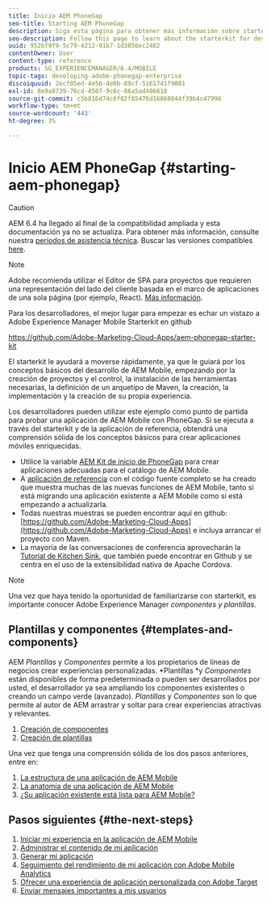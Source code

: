 ```yaml
---
title: Inicio AEM PhoneGap
seo-title: Starting AEM PhoneGap
description: Siga esta página para obtener más información sobre starterkit para desarrolladores.
seo-description: Follow this page to learn about the starterkit for developers.
uuid: 952bf9f9-5c79-4212-91b7-1d3850ec2402
contentOwner: User
content-type: reference
products: SG_EXPERIENCEMANAGER/6.4/MOBILE
topic-tags: developing-adobe-phonegap-enterprise
discoiquuid: 2ecf05ed-4e56-4e0b-89cf-5161741f9001
exl-id: 8e9a8739-76cd-4507-9c6c-86a5ad486618
source-git-commit: c5b816d74c6f02f85476d16868844f39b4c47996
workflow-type: tm+mt
source-wordcount: '443'
ht-degree: 3%

---
```


# Inicio AEM PhoneGap {#starting-aem-phonegap}

>[!CAUTION]
>
>AEM 6.4 ha llegado al final de la compatibilidad ampliada y esta documentación ya no se actualiza. Para obtener más información, consulte nuestra [períodos de asistencia técnica](https://helpx.adobe.com/es/support/programs/eol-matrix.html). Buscar las versiones compatibles [here](https://experienceleague.adobe.com/docs/).

>[!NOTE]
>
>Adobe recomienda utilizar el Editor de SPA para proyectos que requieren una representación del lado del cliente basada en el marco de aplicaciones de una sola página (por ejemplo, React). [Más información](/help/sites-developing/spa-overview.md).

Para los desarrolladores, el mejor lugar para empezar es echar un vistazo a Adobe Experience Manager Mobile Starterkit en github

https://github.com/Adobe-Marketing-Cloud-Apps/aem-phonegap-starter-kit

El starterkit le ayudará a moverse rápidamente, ya que le guiará por los conceptos básicos del desarrollo de AEM Mobile, empezando por la creación de proyectos y el control, la instalación de las herramientas necesarias, la definición de un arquetipo de Maven, la creación, la implementación y la creación de su propia experiencia.

Los desarrolladores pueden utilizar este ejemplo como punto de partida para probar una aplicación de AEM Mobile con PhoneGap. Si se ejecuta a través del starterkit y de la aplicación de referencia, obtendrá una comprensión sólida de los conceptos básicos para crear aplicaciones móviles enriquecidas.

* Utilice la variable [AEM Kit de inicio de PhoneGap](https://github.com/Adobe-Marketing-Cloud-Apps/aem-phonegap-starter-kit) para crear aplicaciones adecuadas para el catálogo de AEM Mobile.
* A [aplicación de referencia](https://github.com/Adobe-Marketing-Cloud-Apps/aem-mobile-hybrid-reference) con el código fuente completo se ha creado que muestra muchas de las nuevas funciones de AEM Mobile, tanto si está migrando una aplicación existente a AEM Mobile como si está empezando a actualizarla.
* Todas nuestras muestras se pueden encontrar aquí en github: [https://github.com/Adobe-Marketing-Cloud-Apps](https://github.com/Adobe-Marketing-Cloud-Apps) e incluya arrancar el proyecto con Maven.
* La mayoría de las conversaciones de conferencia aprovecharán la [Tutorial de Kitchen Sink](https://github.com/blefebvre/aem-phonegap-kitchen-sink), que también puede encontrar en Github y se centra en el uso de la extensibilidad nativa de Apache Cordova.

>[!NOTE]
>
>Una vez que haya tenido la oportunidad de familiarizarse con starterkit, es importante conocer Adobe Experience Manager *componentes y plantillas.*

## Plantillas y componentes {#templates-and-components}

AEM *Plantillas* y *Componentes* permite a los propietarios de líneas de negocios crear experiencias personalizadas. *Plantillas *y *Componentes* están disponibles de forma predeterminada o pueden ser desarrollados por usted, el desarrollador ya sea ampliando los componentes existentes o creando un campo verde (avanzado). *Plantillas* y *Componentes* son lo que permite al autor de AEM arrastrar y soltar para crear experiencias atractivas y relevantes.

1. [Creación de componentes](/help/sites-developing/components.md)
1. [Creación de plantillas](/help/sites-developing/templates.md)

Una vez que tenga una comprensión sólida de los dos pasos anteriores, entre en:

1. [La estructura de una aplicación de AEM Mobile](/help/mobile/phonegap-structure-an-app.md)
1. [La anatomía de una aplicación de AEM Mobile](/help/mobile/phonegap-apps-arch.md)
1. [¿Su aplicación existente está lista para AEM Mobile?](/help/mobile/phonegap-adding-content-to-imported-app.md)

## Pasos siguientes {#the-next-steps}

1. [Iniciar mi experiencia en la aplicación de AEM Mobile](/help/mobile/starting-aem-phonegap-app.md)
1. [Administrar el contenido de mi aplicación](/help/mobile/phonegap-manage-app-content.md)
1. [Generar mi aplicación](/help/mobile/building-app-mobile-phonegap.md)
1. [Seguimiento del rendimiento de mi aplicación con Adobe Mobile Analytics](/help/mobile/phonegap-intro-to-app-analytics.md)
1. [Ofrecer una experiencia de aplicación personalizada con Adobe Target](/help/mobile/phonegap-aem-mobile-content-personalization.md)
1. [Enviar mensajes importantes a mis usuarios](/help/mobile/phonegap-push-notifications.md)
